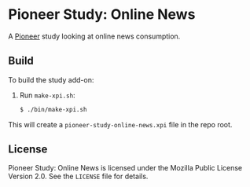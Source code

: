 # Pioneer Study: Online News
A [Pioneer][] study looking at online news consumption.

[Pioneer]: https://support.mozilla.org/en-US/kb/about-firefox-pioneer

## Build
To build the study add-on:

1. Run `make-xpi.sh`:

   ```sh
   $ ./bin/make-xpi.sh
   ```

This will create a `pioneer-study-online-news.xpi` file in the repo root.

## License
Pioneer Study: Online News is licensed under the Mozilla Public License Version
2.0. See the `LICENSE` file for details.
